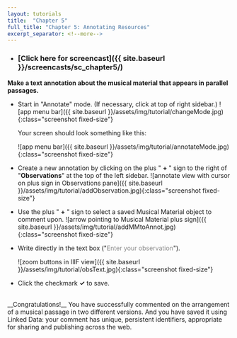 ```yaml
---
layout: tutorials
title:  "Chapter 5"
full_title: "Chapter 5: Annotating Resources"
excerpt_separator: <!--more-->
---
```

* ### __[Click here for screencast]({{ site.baseurl }}/screencasts/sc_chapter5/)__

__Make a text annotation about the musical material that appears in parallel passages.__

* Start in "Annotate" mode. (If necessary, click at top of right sidebar.)
    ![app menu bar]({{ site.baseurl }}/assets/img/tutorial/changeMode.jpg){:class="screenshot fixed-size"}

    Your screen should look something like this:

    ![app menu bar]({{ site.baseurl }}/assets/img/tutorial/annotateMode.jpg){:class="screenshot fixed-size"}

* Create a new annotation by clicking on the plus " __+__ " sign to the right of "__Observations__" at the top of the left sidebar.
    ![annotate view with cursor on plus sign in Observations pane]({{ site.baseurl }}/assets/img/tutorial/addObservation.jpg){:class="screenshot fixed-size"}

* Use the plus " __+__ " sign to select a saved Musical Material object to comment upon.
    ![arrow pointing to Musical Material plus sign]({{ site.baseurl }}/assets/img/tutorial/addMMtoAnnot.jpg){:class="screenshot fixed-size"}


* Write directly in the text box ("<span style="color:#888;">Enter your observation</span>").

    ![zoom buttons in IIIF view]({{ site.baseurl }}/assets/img/tutorial/obsText.jpg){:class="screenshot fixed-size"}

* Click the checkmark __✓__ to save.

<br>
__Congratulations!__ You have successfully commented on the arrangement of a musical passage in two different versions. And you have saved it using Linked Data: your comment has unique, persistent identifiers, appropriate for sharing and publishing across the web.
<br><br>
<!-- ### __[Proceed to Chapter 6]({{ site.baseurl }}/chapters/chapter6/):__ Under the Hood -->